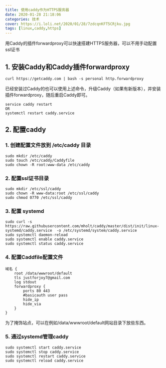 ```yaml
---
title: 使用caddy作为HTTPS服务器
date: 2020-01-28 21:18:06
categories: 技术
cover: https://i.loli.net/2020/01/28/7zdcqnKFT5CRjku.jpg
tags: [linux,caddy,https]
---
```

用Caddy的插件forwardproxy可以快速搭建HTTPS服务器，可以不用手动配置ssl证书
<!-- more --> 
## 1. 安装Caddy和Caddy插件forwardproxy
```
curl https://getcaddy.com | bash -s personal http.forwardproxy
```
已经安装过Caddy的也可以使用上述命令，升级Caddy（如果有新版本），并安装插件forwardproxy，随后重启Caddy即可。
```
service caddy restart
OR
systemctl restart caddy.service
```
## 2. 配置caddy
### 1. 创建配置文件放到 /etc/caddy 目录
```
sudo mkdir /etc/caddy
sudo touch /etc/caddy/Caddyfile
sudo chown -R root:www-data /etc/caddy
```
### 2. 配置ssl证书目录
```
sudo mkdir /etc/ssl/caddy
sudo chown -R www-data:root /etc/ssl/caddy
sudo chmod 0770 /etc/ssl/caddy
```
### 3. 配置 systemd
```
sudo curl -s  https://raw.githubusercontent.com/mholt/caddy/master/dist/init/linux-systemd/caddy.service  -o /etc/systemd/system/caddy.service
sudo systemctl daemon-reload
sudo systemctl enable caddy.service
sudo systemctl status caddy.service
```
### 4. 配置Caddfile配置文件
```
域名 {
    root /data/wwwroot/default
    tls justforjoy7@gmail.com
    log stdout 
    forwardproxy {
        ports 80 443
        #basicauth user pass
        hide_ip
        hide_via
    }
}
```
为了掩饰站点，可以在例如/data/wwwroot/default网站目录下放些东西。
### 5. 通过systemd管理caddy
```
sudo systemctl start caddy.service
sudo systemctl stop caddy.service
sudo systemctl restart caddy.service
sudo systemctl reload caddy.service
```
